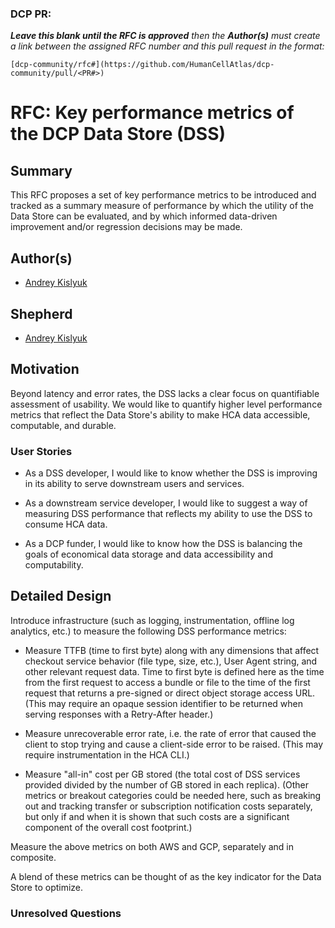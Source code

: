 ### DCP PR:

***Leave this blank until the RFC is approved** then the **Author(s)** must create a link between the assigned RFC number and this pull request in the format:*

`[dcp-community/rfc#](https://github.com/HumanCellAtlas/dcp-community/pull/<PR#>)`

# RFC: Key performance metrics of the DCP Data Store (DSS)

## Summary

This RFC proposes a set of key performance metrics to be introduced and tracked as a summary measure of performance by
which the utility of the Data Store can be evaluated, and by which informed data-driven improvement and/or regression decisions may be made.

## Author(s)

* [Andrey Kislyuk](mailto:akislyuk@chanzuckerberg.com)

## Shepherd

* [Andrey Kislyuk](mailto:akislyuk@chanzuckerberg.com)

## Motivation

Beyond latency and error rates, the DSS lacks a clear focus on quantifiable assessment of usability. We would like to
quantify higher level performance metrics that reflect the Data Store's ability to make HCA data accessible, computable,
and durable.

### User Stories

* As a DSS developer, I would like to know whether the DSS is improving in its ability to serve downstream users and
  services.

* As a downstream service developer, I would like to suggest a way of measuring DSS performance that reflects my ability
  to use the DSS to consume HCA data.

* As a DCP funder, I would like to know how the DSS is balancing the goals of economical data storage and data
  accessibility and computability.

## Detailed Design

Introduce infrastructure (such as logging, instrumentation, offline log analytics, etc.) to measure the following DSS
performance metrics:

- Measure TTFB (time to first byte) along with any dimensions that affect checkout service behavior (file type, size,
  etc.), User Agent string, and other relevant request data. Time to first byte is defined here as the time from the
  first request to access a bundle or file to the time of the first request that returns a pre-signed or direct object
  storage access URL. (This may require an opaque session identifier to be returned when serving responses with a
  Retry-After header.)

- Measure unrecoverable error rate, i.e. the rate of error that caused the client to stop trying and cause a client-side
  error to be raised. (This may require instrumentation in the HCA CLI.)

- Measure "all-in" cost per GB stored (the total cost of DSS services provided divided by the number of GB stored in
  each replica). (Other metrics or breakout categories could be needed here, such as breaking out and tracking transfer
  or subscription notification costs separately, but only if and when it is shown that such costs are a significant
  component of the overall cost footprint.)

Measure the above metrics on both AWS and GCP, separately and in composite.

A blend of these metrics can be thought of as the key indicator for the Data Store to optimize.

### Unresolved Questions
